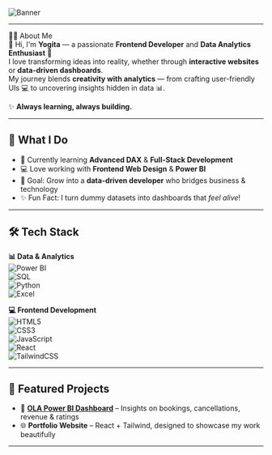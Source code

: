 ![Banner](https://capsule-render.vercel.app/api?type=wave&color=gradient&height=250&section=header&text=Hi%20👋,%20I'm%20Yogita!&fontSize=45&fontAlignY=40&desc=💻%20Frontend%20Developer%20|%20📊%20Data%20Analyst%20|%20🚀%20Problem%20Solver&descAlignY=65&descAlign=50)

---

 👩‍💻 About Me  
👋 Hi, I'm **Yogita** — a passionate **Frontend Developer** and **Data Analytics Enthusiast** 🌟  
I love transforming ideas into reality, whether through **interactive websites** or **data-driven dashboards**.  
My journey blends **creativity with analytics** — from crafting user-friendly UIs 💻 to uncovering insights hidden in data 📊.  

✨ **Always learning, always building.**  

---

## 🚀 What I Do  
- 🌱 Currently learning **Advanced DAX** & **Full-Stack Development**  
- 💻 Love working with **Frontend Web Design** & **Power BI**  
- 🎯 Goal: Grow into a **data-driven developer** who bridges business & technology  
- ✨ Fun Fact: I turn dummy datasets into dashboards that *feel alive*!  

---

## 🛠️ Tech Stack  

**📊 Data & Analytics**  
![Power BI](https://img.shields.io/badge/Power%20BI-F2C811?style=for-the-badge&logo=Power%20BI&logoColor=black)  
![SQL](https://img.shields.io/badge/SQL-025E8C?style=for-the-badge&logo=database&logoColor=white)  
![Python](https://img.shields.io/badge/Python-3776AB?style=for-the-badge&logo=python&logoColor=white)  
![Excel](https://img.shields.io/badge/Excel-217346?style=for-the-badge&logo=microsoft-excel&logoColor=white)  

**💻 Frontend Development**  
![HTML5](https://img.shields.io/badge/HTML5-E34F26?style=for-the-badge&logo=html5&logoColor=white)  
![CSS3](https://img.shields.io/badge/CSS3-1572B6?style=for-the-badge&logo=css3&logoColor=white)  
![JavaScript](https://img.shields.io/badge/JavaScript-F7DF1E?style=for-the-badge&logo=javascript&logoColor=black)  
![React](https://img.shields.io/badge/React-61DAFB?style=for-the-badge&logo=react&logoColor=black)  
![TailwindCSS](https://img.shields.io/badge/Tailwind_CSS-38B2AC?style=for-the-badge&logo=tailwind-css&logoColor=white)  

---

## 📂 Featured Projects  

- 🚖 [**OLA Power BI Dashboard**](https://github.com/Yogita2409/ola-dashboard) – Insights on bookings, cancellations, revenue & ratings  
- 🌐 **Portfolio Website** – React + Tailwind, designed to showcase my work beautifully  
  
---

